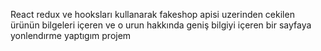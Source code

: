 React redux ve hooksları kullanarak fakeshop apisi uzerinden cekilen ürünün bilgeleri içeren ve o urun hakkında geniş bilgiyi içeren bir sayfaya yonlendırme yaptıgım projem
